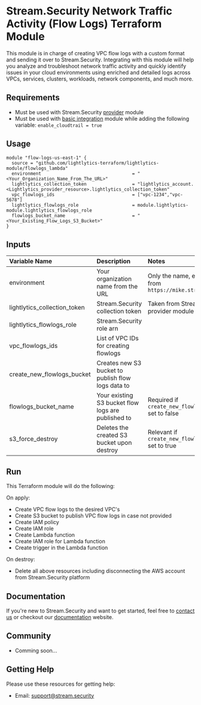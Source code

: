 Stream.Security Network Traffic Activity (Flow Logs) Terraform Module
=================================================================
This module is in charge of creating VPC flow logs with a custom format and sending it over to Stream.Security. 
Integrating with this module will help you analyze and troubleshoot network traffic activity and quickly identify issues in your cloud environments using enriched and detailed logs across VPCs, services, clusters, workloads, network components, and much more.


Requirements
------------
- Must be used with Stream.Security [provider](https://github.com/lightlytics-terraform/lightlytics-provider.git) module
- Must be used with [basic integration](https://github.com/lightlytics-terraform/lightlytics-module/tree/main/basic_integration) module while adding the following variable: `enable_cloudtrail = true`


Usage
-----

```hcl
module "flow-logs-us-east-1" {
  source = "github.com/lightlytics-terraform/lightlytics-module/flowlogs_lambda"
  environment                                  = "<Your_Organization_Name_From_The_URL>"
  lightlytics_collection_token                 = "lightlytics_account.<Lightlytics_provider_resource>.lightlytics_collection_token"
  vpc_flowlogs_ids                             = ["vpc-1234","vpc-5678"]
  lightlytics_flowlogs_role                    = module.lightlytics-module.lightlytics_flowlogs_role
  flowlogs_bucket_name                         = "<Your_Existing_Flow_Logs_S3_Bucket>"
}
```


Inputs
------
| Variable Name                     | Description                                                                | Notes                                                       | Type           | Required? | Default |
|:----------------------------------|:---------------------------------------------------------------------------|:------------------------------------------------------------|:---------------|:----------|:--------|
| environment                       | Your organization name from the URL                                        | Only the name, e.g mike from `https://mike.streamsec.io` | `string`       | Yes       | n/a     |
| lightlytics_collection_token      | Stream.Security collection token          									 | Taken from Stream.Security provider module                       | `string`       | Yes       | n/a     |
| lightlytics_flowlogs_role         | Stream.Security role arn                                                       |															   | `string`       | Yes       | n/a     |
| vpc_flowlogs_ids					| List of VPC IDs for creating flowlogs                                      |   														   | `list(string)` | No        | n/a     |
| create_new_flowlogs_bucket		| Creates new S3 bucket to publish flow logs data to                         |                                                             | `bool`         | No        | `false` |
| flowlogs_bucket_name              | Your existing S3 bucket flow logs are published to                         | Required if `create_new_flowlogs_bucket` set to false       | `string`       | No        | n/a     |    
| s3_force_destroy                  | Deletes the created S3 bucket upon destroy                                 | Relevant if `create_new_flowlogs_bucket` set to true        | `bool`         | No        | `true`  |


Run
---
This Terraform module will do the following:

On apply:
- Create VPC flow logs to the desired VPC's
- Create S3 bucket to publish VPC flow logs in case not provided
- Create IAM policy
- Create IAM role
- Create Lambda function
- Create IAM role for Lambda function
- Create trigger in the Lambda function

On destroy:
- Delete all above resources including disconnecting the AWS account from Stream.Security platform


Documentation
-------------
If you're new to Stream.Security and want to get started, feel free to [contact us](https://www.stream.security/contact-us) or checkout our [documentation](https://docs.streamsec.io/) website.


Community
---------
- Comming soon...


Getting Help
------------
Please use these resources for getting help:
- Email: support@stream.security